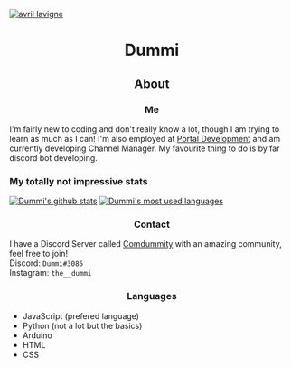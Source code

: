 [![avril lavigne](https://www.morecore.de/wp-content/uploads/avril-lavigne-love-sux-cover-artwork-01-2022.jpg)](https://www.google.com/url?sa=i&url=https%3A%2F%2Fwww.morecore.de%2Fnews%2Favril-lavigne-kuendigt-neues-album-love-sux-an-neue-single-mit-blackbear%2F&psig=AOvVaw0SrU65Xnc2swLwxXlcrnGa&ust=1642983587670000&source=images&cd=vfe&ved=0CAsQjRxqFwoTCLiyz_3MxvUCFQAAAAAdAAAAABAO "Avril Lavigne")

# <p align="center">Dummi</p>

## <p align="center">About</p>
### <p align="center">Me</p>
 I'm fairly new to coding and don't really know a lot, though I am trying to learn as much as I can! I'm also employed at [Portal Development](https://discord.gg/GPvsMz4YVb) and am currently developing Channel Manager. My favourite thing to do is by far discord bot developing.

### My totally not impressive stats
[![Dummi's github stats](https://github-readme-stats.vercel.app/api?username=TheDummi)](https://github.com/TheDummi/github-readme-stats)
[![Dummi's most used languages](https://github-readme-stats.vercel.app/api/top-langs/?username=TheDummi)](https://github-readme-stats.vercel.app/api/top-langs/?username=TheDummi "Dummi's most used languages")

### <p align="center">Contact</p>
 I have a Discord Server called [Comdummity](https://discord.gg/tWFDYBj9ZC) with an amazing community, feel free to join!  
 Discord: `Dummi#3085`  
 Instagram: `the__dummi`  
 
### <p align="center">Languages</p>
  - JavaScript (prefered language)<br>
  - Python (not a lot but the basics)<br>
  - Arduino<br>
  - HTML<br>
  - CSS<br>
